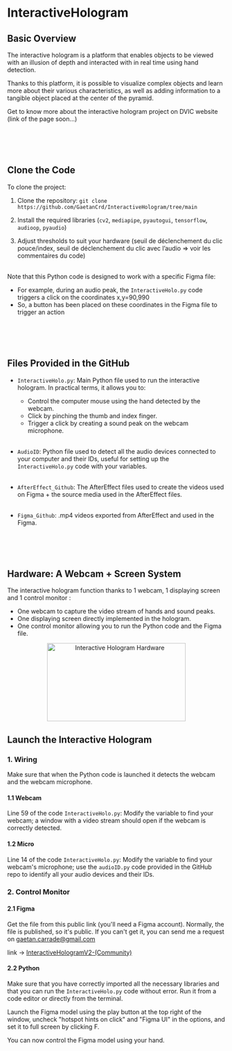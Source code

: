 # InteractiveHologram

## Basic Overview

The interactive hologram is a platform that enables objects to be viewed with an illusion of depth and interacted with in real time using hand detection. 

Thanks to this platform, it is possible to visualize complex objects and learn more about their various characteristics, as well as adding information to a tangible object placed at the center of the pyramid.

Get to know more about the interactive hologram project on DVIC website (link of the page soon…)<br><br><br><br><br>


## Clone the Code 

To clone the project:

1. Clone the repository: `git clone https://github.com/GaetanCrd/InteractiveHologram/tree/main`
   
2. Install the required libraries (`cv2`, `mediapipe`, `pyautogui`, `tensorflow`, `audioop`, `pyaudio`)
   
3. Adjust thresholds to suit your hardware (seuil de déclenchement du clic pouce/index, seuil de déclenchement du clic avec l’audio => voir les commentaires du code)<br><br>

Note that this Python code is designed to work with a specific Figma file:
- For example, during an audio peak, the `InteractiveHolo.py` code triggers a click on the coordinates x,y=90,990
- So, a button has been placed on these coordinates in the Figma file to trigger an action<br><br><br><br><br>


## Files Provided in the GitHub

- `InteractiveHolo.py`: Main Python file used to run the interactive hologram. In practical terms, it allows you to:
  - Control the computer mouse using the hand detected by the webcam.
  - Click by pinching the thumb and index finger.
  - Trigger a click by creating a sound peak on the webcam microphone.<br><br>
 
- `AudioID`: Python file used to detect all the audio devices connected to your computer and their IDs, useful for setting up the `InteractiveHolo.py` code with your variables.<br><br>

- `AfterEffect_Github`: The AfterEffect files used to create the videos used on Figma + the source media used in the AfterEffect files.<br><br>

- `Figma_Github`: .mp4 videos exported from AfterEffect and used in the Figma.<br><br><br><br><br>


## Hardware: A Webcam + Screen System

The interactive hologram function thanks to 1 webcam, 1 displaying screen and 1 control monitor :
- One webcam to capture the video stream of hands and sound peaks.
- One displaying screen directly implemented in the hologram.
- One control monitor allowing you to run the Python code and the Figma file.

<p style="text-align:center;"><img src="https://github.com/GaetanCrd/InteractiveHologram/blob/main/images/sche%CC%81ma_github.png" alt="Interactive Hologram Hardware" width="320" height="180" title="Interactive Hologram Hardware"></p>


## Launch the Interactive Hologram

  ### 1. Wiring

Make sure that when the Python code is launched it detects the webcam and the webcam microphone.

  #### 1.1 Webcam

  Line 59 of the code `InteractiveHolo.py`: 
  Modify the variable to find your webcam; a window with a video stream should open if the webcam is correctly detected.

  #### 1.2 Micro

  Line 14 of the code `InteractiveHolo.py`: 
  Modify the variable to find your webcam's microphone; use the `audioID.py` code provided in the GitHub repo to identify all your audio devices and their IDs.

### 2. Control Monitor

#### 2.1 Figma

  Get the file from this public link (you'll need a Figma account). Normally, the file is published, so it's public. If you can't get it, you can send me a request on gaetan.carrade@gmail.com
  
  link -> [InteractiveHologramV2-(Community)](https://www.figma.com/file/djTwNBUoWC2nPRA5BrAYd0/InteractiveHologramV2-(Community)?type=design&mode=design&t=z7bf9A173N1yEMxa-1)

#### 2.2 Python

  Make sure that you have correctly imported all the necessary libraries and that you can run the `InteractiveHolo.py` code without error. Run it from a code editor or directly from the terminal.
  
  Launch the Figma model using the play button at the top right of the window, uncheck "hotspot hints on click" and "Figma UI" in the options, and set it to full screen by clicking F.
  
  You can now control the Figma model using your hand.

